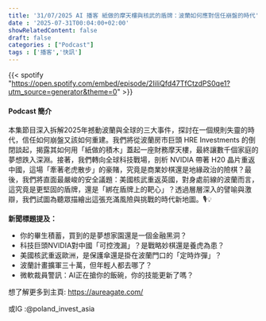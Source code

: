 ```yaml
---
title: '31/07/2025 AI 播客 紙做的摩天樓與核武的盾牌：波蘭如何應對信任崩盤的時代'
date : '2025-07-31T00:04:00+02:00'
showRelatedContent: false
draft: false
categories : ["Podcast"]
tags : ['播客','快訊']
---
```

{{< spotify "https://open.spotify.com/embed/episode/2IiliQfd47TfCtzdPS0qe1?utm_source=generator&theme=0" >}}


#### Podcast 簡介

本集節目深入拆解2025年撼動波蘭與全球的三大事件，探討在一個規則失靈的時代，信任如何崩盤又該如何重建。我們將從波蘭房市巨頭 HRE Investments 的倒閉談起，揭露其如何用「紙做的積木」蓋起一座財務摩天樓，最終讓數千個家庭的夢想跌入深淵。接著，我們轉向全球科技戰場，剖析 NVIDIA 帶著 H20 晶片重返中國，這場「牽著老虎散步」的豪賭，究竟是商業妙棋還是地緣政治的險棋？最後，我們將直面最嚴峻的安全議題：美國核武重返英國，對身處前線的波蘭而言，這究竟是更堅固的盾牌，還是「綁在盾牌上的靶心」？透過層層深入的譬喻與激辯，我們試圖為聽眾描繪出這張充滿風險與挑戰的時代新地圖。🎙️💡

**新聞標題提及：**

*   你的畢生積蓄，買到的是夢想家園還是一個金融黑洞？
*   科技巨頭NVIDIA對中國「可控洩漏」？是戰略妙棋還是養虎為患？
*   美國核武重返歐洲，是保護傘還是掛在波蘭門口的「定時炸彈」？
*   波蘭計畫擴軍三十萬，但年輕人都去哪了？
*   微軟裁員警訊：AI正在搶你的飯碗，你的技能更新了嗎？

想了解更多到主頁: https://aureagate.com/

或IG :@poland_invest_asia
